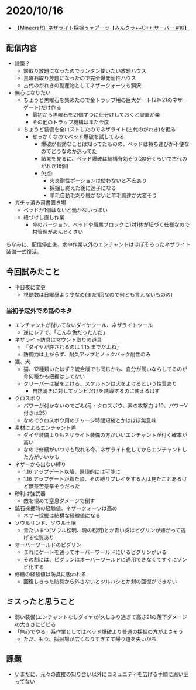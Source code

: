 # 2020/10/16

- [【Minecraft】ネザライト採掘ゥァア゙゙ーッ【みんクラ++C++;サーバー #10】](https://youtu.be/GSfzha8fcC0)

## 配信内容

- 建築？
  - 鉄取り放題になったのでランタン使いたい放題ハウス
  - 黒曜石取り放題になったので完全爆発耐性ハウス
  - 古代のがれきの副産物としてネザークォーツも潤沢
- 無心になりたい
  - ちょうど黒曜石を集めたので金トラップ用の巨大ゲート(21×21のネザーゲート)だけ作る
    - 最初から黒曜石を21個ずつに仕分けしておくと設置が楽
    - その他のトラップ機構はまた今度
  - ちょうど装備を全ロストしたのでネザライト(古代のがれき)を掘る
    - せっかくなのでベッド爆破を試してみる
      - 爆破が有効なことは知ってたものの、ベッドは持ち運びが不便なのでどうなのか迷ってた
      - 結果を見るに、ベッド爆破は結構有効そう(30分くらいで古代のがれき16個)
      - 欠点:
        - 火炎耐性ポーションは使わないと不安あり
        - 採掘し終えた後に迷子になる
        - 羊毛自動毛刈り機がないと羊毛調達が大変そう
- ガチャ済み司書置き場
  - ベッドが1個はないと働かないっぽい
  - 紐づけし直し作業
    - 今のバージョン、ベッドや職業ブロックに1対1体が紐づく仕様なので村管理がめんどくさい

ちなみに、配信停止後、水中作業以外のエンチャントはほぼそろったネザライト装備一式復活。

## 今回試みたこと

- 平日夜に変更
  - 視聴数は日曜昼より少なめ(まだ1回なので何とも言えないものの)

### 当初予定外での話のネタ

- エンチャントが付いてないダイヤツール、ネザライトツール
  - 逆にレアで、「こんな色だったんだ」
- ネザライト防具はマウント取りの道具
  - 「ダイヤが許されるのは 1.15 までだよね」
  - 防御力は上がらず、耐久アップとノックバック耐性のみ
- 猫、犬
  - 猫、12種類いたはず？統合版でも同じかも、自分が飼いならしてるのが今何種かも把握はしてない
  - クリーパーは猫をよける、スケルトンは犬をよけるという性質あり
    - 自然湧きに対してゾンビだけを誘導するのに使えるはず
- クロスボウ
  - パワーが付かないのでごみ(弓・クロスボウ、素の攻撃力は10、パワーV付きは25)
  - なのでクロスボウ用のチャージ時間短縮とかはほぼ無意味
- 素材によるエンチャント差
  - ダイヤ装備よりもネザライト装備の方がいいエンチャントが付く確率が高い
  - なので修繕がいつでも取れる今、ネザライト化してからエンチャントした方がいいかも
- ネザーから出ない縛り
  - 1.16 アップデート以降、原理的には可能に
  - 1.16 アップデートが着た頃、その縛りプレイをする人は見たことあるけど無茶苦茶辛そうだった
- 砂利は強武器
  - 敵を埋めて窒息ダメージで倒す
- 鉱石採掘時の経験値、ネザークォーツは高め
  - ネザー採掘は結構な経験値になる
- ソウルサンド、ソウル土壌
  - 青たいまつ(ソウル松明、魂の松明)とか青い炎はピグリンが嫌がって逃げる性質あり
- オーバーワールドのピグリン
  - まれにゲートを通ってオーバーワールドにいるピグリンがいる
  - その割には、ピグリンはオーバーワールドに適用できなくてすぐにゾンビ化する
- 修繕の経験値は防具に吸われる
  - 回復しきった防具から外さないとツルハシとか剣の回復ができない

## ミスったと思うこと

- 弱い装備(エンチャントなしダイヤ)が久しぶり過ぎて高さ21の落下ダメージの大きさにビビる
- 「無心でやる」系作業としてはベッド爆破より普通の採掘の方がよさそう
  - ただ、もう、採掘場が広くなりすぎてて帰り道を失いがち

## 課題

- いまだに、元々の直接の知り合い以外にコミュニティを広げる手順に思い至ってない
